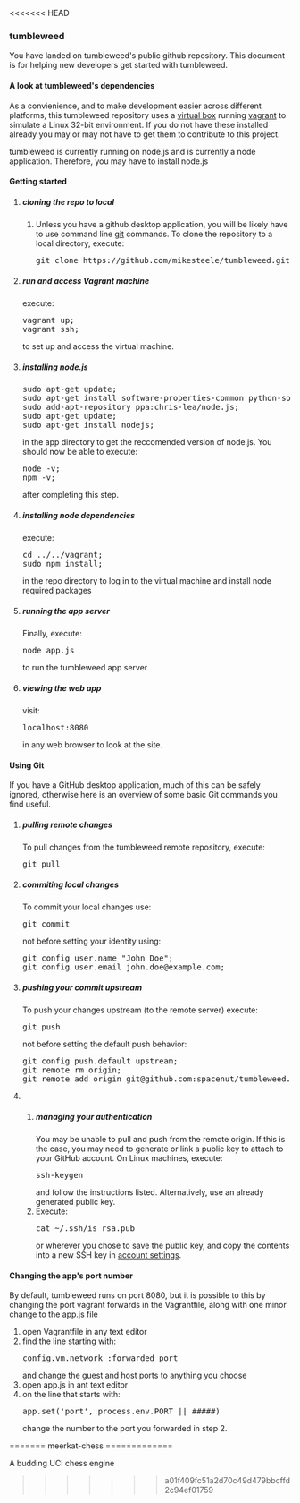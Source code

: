 <<<<<<< HEAD
<h3>tumbleweed</h3>

<p>You have landed on tumbleweed's public github repository. This document is for helping new developers get started with tumbleweed.</p>

<h4>A look at tumbleweed's dependencies</h4>
<p>As a convienience, and to make development easier across different platforms, this tumbleweed repository uses a <a href='https://www.virtualbox.org/'>virtual box</a> running <a href='http://www.vagrantup.com'>vagrant</a> to simulate a Linux 32-bit environment. If you do not have these installed already you may or may not have to get them to contribute to this project.</p>

<p>tumbleweed is currently running on node.js and is currently a node application. Therefore, you may have to install node.js</p>

<h4>Getting started</h4>

<ol>
<li><h5>cloning the repo to local</h5></li>
<ol>
 <li>Unless you have a github desktop application, you will be likely have to use command line <a href='http://git-scm.com/'>git</a> commands. To clone the repository to a local directory, execute:
 <pre>git clone https://github.com/mikesteele/tumbleweed.git /this/local/directory/</pre></li>

</ol>
<li><h5>run and access Vagrant machine</h5> execute:
<pre>vagrant up;
vagrant ssh;</pre>
to set up and access the virtual machine.
<li><h5>installing node.js</h5>
<pre>sudo apt-get update;
sudo apt-get install software-properties-common python-software-properties;
sudo add-apt-repository ppa:chris-lea/node.js;
sudo apt-get update;
sudo apt-get install nodejs;
</pre>
 in the app directory to get the reccomended version of node.js. You should now be able to execute:
<pre>node -v;
npm -v;</pre>
after completing this step.</li>

<li><h5>installing node dependencies</h5>
execute: <pre>cd ../../vagrant;
sudo npm install;</pre>
 in the repo directory to log in to the virtual machine and install node required packages</li>
<li><h5>running the app server</h5>
Finally, execute:
<pre>node app.js</pre>
 to run the tumbleweed app server</li>
<li><h5>viewing the web app</h5>
visit:
<pre>localhost:8080</pre>
 in any web browser to look at the site.</li>
</ol>

<h4>Using Git</h4>

<p>If you have a GitHub desktop application, much of this can be safely ignored, otherwise here is an overview of some basic Git commands you find useful.</p>

<ol>
<li><h5>pulling remote changes</h5>
To pull changes from the tumbleweed remote repository, execute:
<pre>git pull</pre>
</li>
 <li><h5>commiting local changes</h5>
 To commit your local changes use:</li>
 <pre>git commit</pre>
 not before setting your identity using:
 <pre>git config user.name "John Doe";
git config user.email john.doe@example.com;</pre>
</li>
<li><h5>pushing your commit upstream</h5>
To push your changes upstream (to the remote server) execute:
<pre>git push</pre>
not before setting the default push behavior:
<pre>git config push.default upstream;
git remote rm origin;
git remote add origin git@github.com:spacenut/tumbleweed.git;</pre>
</li>
<li>
<ol><li><h5>managing your authentication</h5>
You may be unable to pull and push from the remote origin. If this is the case, you may need to generate or link a public key to attach to your GitHub account. On Linux machines, execute:
<pre>ssh-keygen</pre>
 and follow the instructions listed. Alternatively, use an already generated public key.
</li>
<li>
Execute:
<pre>cat ~/.ssh/is_rsa.pub</pre>
 or wherever you chose to save the public key, and copy the contents into a new SSH key in <a about='_blank' href='https://github.com/settings/ssh'>account settings</a>.
</li>
</ol>

</li>
</ol>

<h4>Changing the app's port number</h4>

<p>By default, tumbleweed runs on port 8080, but it is possible to this by changing the port vagrant forwards in the Vagrantfile, along with one minor change to the app.js file</p>

<ol>
<li>open Vagrantfile in any text editor</li>
<li>find the line starting with:
<pre>config.vm.network :forwarded_port</pre>
 and change the guest and host ports to anything you choose</li>
<li>open app.js in ant text editor</li>
<li>on the line that starts with:
<pre>app.set('port', process.env.PORT || #####)</pre>
 change the number to the port you forwarded in step 2.</li>
</ol>
=======
meerkat-chess
=============

A budding UCI chess engine
>>>>>>> a01f409fc51a2d70c49d479bbcffd2c94ef01759
